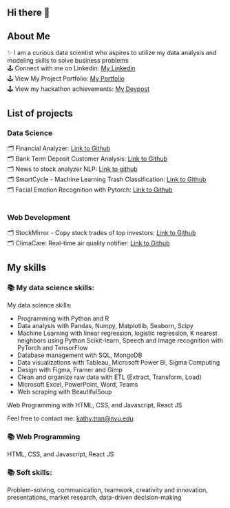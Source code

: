 ## Hi there 👋<br>
## About Me
✨ I am a curious data scientist who aspires to utilize my data analysis and modeling skills to solve business problems<br>
🕹 Connect with me on Linkedin: [My Linkedin](https://www.linkedin.com/in/kathy-tran-834577278/)<br>
🕹 View My Project Portfolio: [My Portfolio](https://kathytran88.github.io/)<br>
🕹 View my hackathon achievements: [My Devpost](https://devpost.com/kathyngananhtran?ref_content=user-portfolio&ref_feature=portfolio&ref_medium=global-nav)<br>

## List of projects
### Data Science
🗂 Financial Analyzer: [Link to Github](https://github.com/kathytran88/financial_analyzer)<br>
🗂 Bank Term Deposit Customer Analysis: [Link to Github](https://github.com/kathytran88/bank_term_deposit_analysis)<br>
🗂 News to stock analyzer NLP: [Link to github](https://github.com/kathytran88/news_to_stocks_analyzer)<br>
🗂 SmartCycle - Machine Learning Trash Classification: [Link to Github](https://github.com/SnazzyBeatle115/Smartcycle)<br>
🗂 Facial Emotion Recognition with Pytorch: [Link to Github](https://github.com/kathytran88/face_emotion_recognition)<br>
<br>
### Web Development
🗂 StockMirror - Copy stock trades of top investors: [Link to Github](https://github.com/kathytran88/StockMirror)<br>
🗂 ClimaCare: Real-time air quality notifier: [Link to Github](https://github.com/SewonKim0/ClimaCare)<br>

## My skills
### 📚 My data science skills:
My data science skills:
- Programming with Python and R
- Data analysis with Pandas, Numpy, Matplotlib, Seaborn, Scipy
- Machine Learning with linear regression, logistic regression, K nearest neighbors using Python Scikit-learn, Speech and Image recognition with PyTorch and TensorFlow
- Database management with SQL, MongoDB
- Data visualizations with Tableau, Microsoft Power BI, Sigma Computing
- Design with Figma, Framer and Gimp
- Clean and organize raw data with ETL (Extract, Transform, Load) 
- Microsoft Excel, PowerPoint, Word, Teams
- Web scraping with BeautifulSoup

Web Programming with HTML, CSS, and Javascript, React JS

Feel free to contact me: [kathy.tran@nyu.edu](kathy.tran@nyu.edu)

### 📚 Web Programming
HTML, CSS, and Javascript, React JS

### 📚 Soft skills: 
Problem-solving, communication, teamwork, creativity and innovation, presentations, market research, data-driven decision-making
